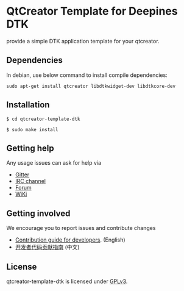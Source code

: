 # QtCreator Template for Deepines DTK

provide a simple DTK application template for your qtcreator.

## Dependencies

In debian, use below command to install compile dependencies:

`sudo apt-get install qtcreator libdtkwidget-dev libdtkcore-dev`

## Installation

```
$ cd qtcreator-template-dtk

$ sudo make install
```

## Getting help

Any usage issues can ask for help via

* [Gitter](https://gitter.im/orgs/linuxdeepin/rooms)
* [IRC channel](https://webchat.freenode.net/?channels=deepin)
* [Forum](https://bbs.deepin.org)
* [WiKi](http://wiki.deepin.org/)

## Getting involved

We encourage you to report issues and contribute changes

* [Contribution guide for developers](https://github.com/linuxdeepin/developer-center/wiki/Contribution-Guidelines-for-Developers-en). (English)
* [开发者代码贡献指南](https://github.com/linuxdeepin/developer-center/wiki/Contribution-Guidelines-for-Developers) (中文)

## License

qtcreator-template-dtk is licensed under [GPLv3](LICENSE).
